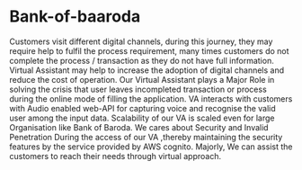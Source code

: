 # Bank-of-baaroda
Customers visit different digital channels, during this journey, they may require help to fulfil the process requirement, many times customers do not complete the process / transaction as they do not have full information. Virtual Assistant may help to increase the adoption of digital channels and reduce the cost of operation. Our Virtual Assistant plays a Major Role in solving the crisis that user leaves incompleted transaction or process during the online mode of filling the application.
VA interacts with customers with Audio enabled web-API for capturing voice and recognise the valid user among the input data. Scalability of our VA is scaled even for large Organisation like Bank of Baroda. We cares about Security and Invalid Penetration During the access of our VA ,thereby maintaining the security features by the service provided by AWS cognito. Majorly, We can assist the customers to reach their needs through virtual approach.
